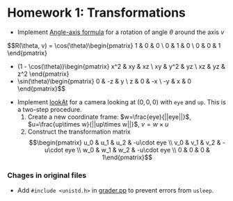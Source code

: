 # Homework 1: Transformations

- Implement [Angle-axis formula](./Transform.cpp#L9) for a rotation of angle $\theta$ around the axis $v$

$$R(\theta, v) = \cos(\theta)\begin{pmatrix} 1 & 0 & 0 \\ 0 & 1 & 0 \\ 0 & 0 & 1 \end{pmatrix} 
   + (1 - \cos(\theta))\begin{pmatrix} x^2 & xy & xz \\ xy & y^2 & yz \\ xz & yz & z^2 \end{pmatrix}
   + \sin(\theta)\begin{pmatrix} 0 & -z & y \\ z & 0 & -x \\ -y & x & 0 \end{pmatrix}$$
- Implement [lookAt](./Transform.cpp#L42) for a camera looking at $(0, 0, 0)$ with `eye` and `up`. This is a two-step procedure.
    1. Create a new coordinate frame: $w=\frac{eye}{||eye||}$, $u=\frac{up\times w}{||up\times w||}$, $v=w\times u$
    2. Construct the transformation matrix
    $$\begin{pmatrix} u_0 & u_1 & u_2 & -u\cdot eye \\
                      v_0 & v_1 & v_2 & -u\cdot eye \\
                      w_0 & w_1 & w_2 & -u\cdot eye \\
                      0 & 0 & 0 & 1\end{pmatrix}$$


### Chages in original files
- Add `#include <unistd.h>` in [grader.pp](./UCB/grader.cpp#L8) to prevent errors from `usleep`.